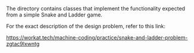 The directory contains classes that implement the functionality expected from a simple Snake and Ladder game.

For the exact description of the design problem, refer to this link:

https://workat.tech/machine-coding/practice/snake-and-ladder-problem-zgtac9lxwntg